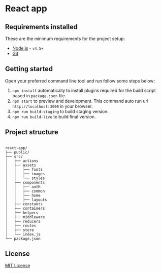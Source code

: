 # React app

## Requirements installed

These are the minimum requirements for the project setup:

- [Node.js](http://nodejs.org) - `v4.5+`
- [Git](https://git-scm.com/)

## Getting started

Open your preferred command line tool and run follow some steps below:

1. `npm install` automatically to install plugins required for the build script based in `package.json` file.
2. `npm start` to preview and development. This command auto run url `http://localhost:3000` in your browser.
3. `npm run build-staging` to build staging version.
4. `npm run build-live` to build final version.


## Project structure

````

react-app/
├── public/
├── src/
│   ├── actions
│   ├── assets
│   │   ├── fonts
│   │   ├── images
│   │   └── styles
│   ├── components
│   │   ├── auth
│   │   ├── common
│   │   ├── home
│   │   ├── layouts
│   ├── constants
│   ├── containers
│   ├── helpers
│   ├── middleware
│   ├── reducers
│   ├── routes
│   ├── store
│   └── index.js
└── package.json

````

## License

[MIT License](react-app/LICENSE)
